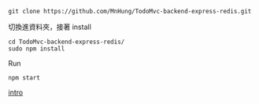 

```
git clone https://github.com/MnHung/TodoMvc-backend-express-redis.git
```
切換進資料夾，接著 install
```
cd TodoMvc-backend-express-redis/
sudo npm install
```
Run
```
npm start
```

[intro](intro.md)
